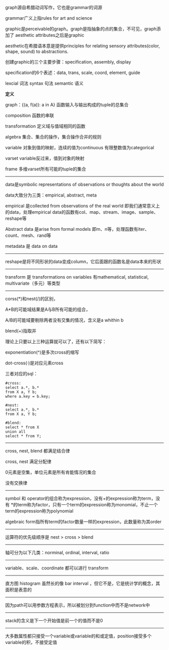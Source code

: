 graph源自希腊动词写作，它也是grammar的词源

grammar广义上指rules for art and science

graphic是perceivable的graph。graph是指抽象的点的集合，不可见，graph添加了 aesthetic attributes之后是graphic

aesthetic在希腊语本意是提供principles for relating sensory attributes(color, shape, sound) to abstractions.

创建graphic的三个主要步骤：specification, assembly, display

specification的6个表述：data, trans, scale, coord, element, guide

lexcial 词法 syntax 句法 semantic 语义

**定义**

graph：{(a, f(a)): a in A} 函数输入与输出构成的tuple的总集合

composition 函数的串联

transformation 定义域与值域相同的函数

algebra 集合、集合的操作，集合操作合并的规则

variable 对象到值的映射，连续的值为continuous 有限整数值为categorical

varset variable反过来，值到对象的映射

frame 多维varset所有可能的tuple的集合

---

data是symbolic representations of observations or thoughts about the world

data大致分为三类：empirical, abstract, meta

empirical 是collected from observations of the real world 即我们通常意义上的data，处理empirical data的函数有col、map、stream、image、sample、reshape等

Abstract data 是arise from formal models 即m、n等，处理函数有iter、count、mesh、rand等

metadata 是 data on data 

---

reshape是将不同形状的data变成column，它后面跟的函数名是data本来的形状

---

transform 是 transformations on variables 有mathematical, statistical, multivariate（多元）等类型

---

corss(\*)和nest(/)的区别，

A\*B的可能域结果是A与B所有可能的组合，

A/B的可能域要剔除两者没有交集的情况，含义是a whithin b

blend(+)指取并

理论上只要以上三种运算就可以了，还有以下简写：

exponentiation(^)是多次cross的缩写

dot-cross(·)是对应元素cross

三者对应的sql：

```
#cross:
select a.*, b.*
from X a, Y b;
where a.key = b.key;

#nest:
select a.*, b.*
from X a, Y b;

#blend:
select * from X
union all
select * from Y;
```

---

cross, nest, blend 都满足结合律

cross, nest 满足分配律

0元素是空集，单位元素是所有肯能情况的集合

没有交换律

---

symbol 和 operator的组合称为expression，没有+的expression称为term，没有 *的term称为factor，只有一个term的expression称为monomial，不止一个term的expression称为polynomial

algebraic form指所有term的factor数量一样的expression，此数量称为其order

---

运算符的优先级顺序是 nest > cross > blend

---

轴可分为以下几类：norminal, ordinal, interval, ratio

---

variable、scale、coordinate 都可以进行 transform

---

直方图 histogram 虽然长的像 bar interval ，但它不是，它是统计学的概念，其面积是表意的

---

因为path可以用参数方程表示，所以被划分到function中而不是network中

---

stack的含义是下一个开始值是前一个的值而不是0

---

大多数属性都只接受一个variable或variable的和或定值，position接受多个variable的积，不接受定值